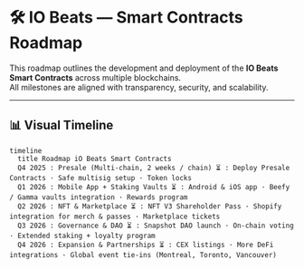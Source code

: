 # 🛠️ IO Beats — Smart Contracts Roadmap

This roadmap outlines the development and deployment of the **IO Beats Smart Contracts** across multiple blockchains.  
All milestones are aligned with transparency, security, and scalability.

---

## 📊 Visual Timeline

```mermaid
timeline
  title Roadmap iO Beats Smart Contracts
  Q4 2025 : Presale (Multi-chain, 2 weeks / chain) ⏳ : Deploy Presale Contracts · Safe multisig setup · Token locks
  Q1 2026 : Mobile App + Staking Vaults ⏳ : Android & iOS app · Beefy / Gamma vaults integration · Rewards program
  Q2 2026 : NFT & Marketplace ⏳ : NFT V3 Shareholder Pass · Shopify integration for merch & passes · Marketplace tickets
  Q3 2026 : Governance & DAO ⏳ : Snapshot DAO launch · On-chain voting · Extended staking + loyalty program
  Q4 2026 : Expansion & Partnerships ⏳ : CEX listings · More DeFi integrations · Global event tie-ins (Montreal, Toronto, Vancouver)
